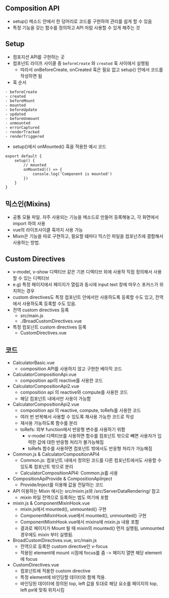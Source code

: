 ## Composition API
- setup() 메소드 안에서 한 덩어리로 코드를 구현하여 관리를 쉽게 할 수 있음  
- 특정 기능을 갖는 함수를 정의하고 API 처럼 사용할 수 있게 해주는 것  

## Setup
- 컴포지션 API를 구현하는 곳
- 컴포넌트 라이프 사이클 중 `beforeCreate` 와 `created` 훅 사이에서 실행됨
    - 따라서 onBeforeCreate, onCreated 훅은 필요 없고 setup() 안에서 코드를 작성하면 됨
- 훅 순서
```
- beforeCreate
- created
- beforeMount
- mounted
- beforeUpdate
- updated
- beforeUnmount
- unmounted
- errorCaptured
- renderTracked
- renderTriggered
```
- setup()에서 onMounted() 훅을 적용한 예시 코드
```vue
export default {
    setup() {
        // mounted
        onMounted(() => {
            console.log('Component is mounted')
        })
    }
}
```

## 믹스인(Mixins)
- 공통 모듈 파일. 자주 사용되는 기능을 메소드로 만들어 등록해놓고, 각 화면에서 import 하여 사용
- vue의 라이프사이클 훅까지 사용 가능
- Mixin은 기능을 따로 구현하고, 필요할 떄마다 믹스인 파일을 컴포넌츠에 결합해서 사용하는 방법.

## Custom Directives
- v-model, v-show 디렉티브 같은 기본 디렉티브 외에 사용작 직접 정의해서 사용할 수 있는 디렉티브
- e.g) 특정 페이지에서 페이지가 열림과 동시에 input text 창에 마우스 포커스가 위치하는 경우 
- custom directives도 특정 컴포넌트 안에서만 사용하도록 등록할 수도 있고, 전역에서 사용하도록 등록할 수도 있음.
- 전역 custom directives 등록
    - src/main.js
    - ./BroadCustomDirectives.vue
- 특정 컴포넌트 custom directives 등록
    - CustomDirectives.vue


## 코드
- CalculatorBasic.vue
    - composition API를 사용하지 않고 구현한 베이직 코드
- CalculatorCompositionApi.vue
    - composition api의 reactive를 사용한 코드
- CalculatorCompositionApi2.vue
    - composition api 의 reactive와 compute를 사용한 코드
    - 해당 컴포넌트 내에서만 사용이 가능함
- CalculatorCompositionApi2.vue
    - composition api 의 reactive, compute, toRefs를 사용한 코드
    - 여러 번 반복해서 사용할 수 있도록 재사용 가능한 코드로 작성
    - 재사용 가능하도록 함수를 분리
    - toRefs: 외부 function에서 반응형 변수를 사용하기 위함
        - v-model 디렉티브를 사용하면 함수를 컴포넌트 밖으로 빼면 사용자가 입력한 값에 대한 반응형 처리가 불가능해짐 
        - toRefs 함수를 사용하면 컴포넌트 밖에서도 반응형 처리가 가능해짐
- Common.js & CalculatorCompositionAPI4
    - Common.js: 컴포넌트 내에서 정의된 코드를 다른 컴포넌트에서도 사용할 수 있도록 컴포넌트 밖으로 분리
    - CalculatorCompositionAPI4: Common.js를 사용
- CompositionApiProvide & CompositionApiInject
    - Provide/Inject를 이용해 값을 전달하는 코드
- API 이용하는 Mixin 예시는 src/mixin.js와 /src/ServerDataRendering/ 참고
    - mixin 파일 전역으로 등록하는 법도 여기에 포함
- mixin.js & ComponentMixinHook.vue
    - mixin.js에서 mounted(), unmounted() 구현
    - ComponentMixinHook.vue에서 mounted(), unmounted() 구현
    - ComponentMixinHook.vue에서 mixins에 mixin.js 내용 포함
    - 결과로 페이지가 Mount 될 때 mixin의 mounted() 먼저 실행됨, unmounted 경우에도 mixin 부터 실행됨.
- BroadCustomDirectives.vue, src/main.js
    - 전역으로 등록한 custom directive인 v-focus
    - 적용된 element에 mount 시점에 focus를 줌 -> 페이지 열면 해당 element에 focus
- CustomDirectives.vue
    - 컴포넌트에 적용한 custom directive
    - 특정 element에 바인딩할 데이터와 함께 적용.
    - 바인딩된 데이터에 정의된 top, left 값을 토대로 해당 요소를 페이지의 top, left px에 맞춰 위치시킴